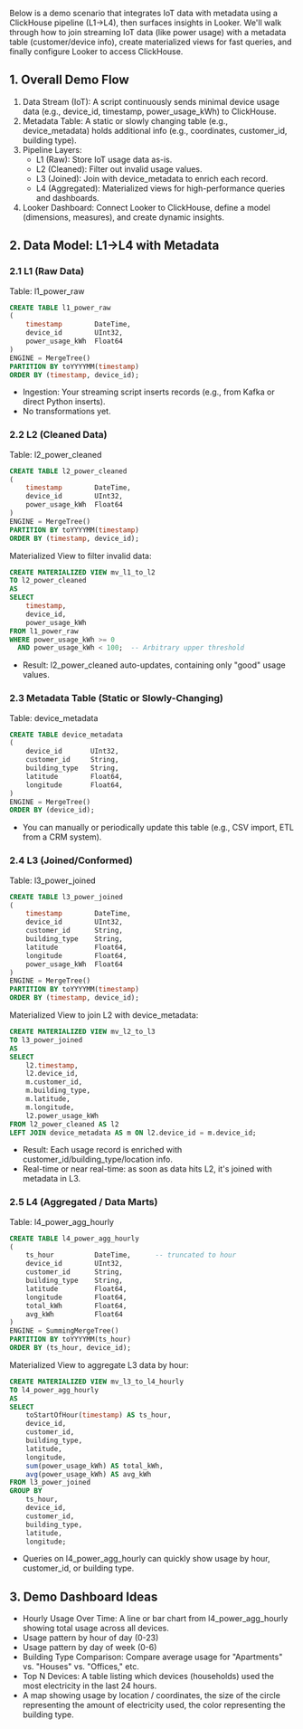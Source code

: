 Below is a demo scenario that integrates IoT data with metadata using a ClickHouse pipeline (L1→L4), then surfaces insights in Looker. We'll walk through how to join streaming IoT data (like power usage) with a metadata table (customer/device info), create materialized views for fast queries, and finally configure Looker to access ClickHouse.

## 1. Overall Demo Flow
1. Data Stream (IoT): A script continuously sends minimal device usage data (e.g., device_id, timestamp, power_usage_kWh) to ClickHouse.
2. Metadata Table: A static or slowly changing table (e.g., device_metadata) holds additional info (e.g., coordinates, customer_id, building type).
3. Pipeline Layers:
   - L1 (Raw): Store IoT usage data as-is.
   - L2 (Cleaned): Filter out invalid usage values.
   - L3 (Joined): Join with device_metadata to enrich each record.
   - L4 (Aggregated): Materialized views for high-performance queries and dashboards.
4. Looker Dashboard: Connect Looker to ClickHouse, define a model (dimensions, measures), and create dynamic insights.

## 2. Data Model: L1→L4 with Metadata

### 2.1 L1 (Raw Data)

Table: l1_power_raw
```sql
CREATE TABLE l1_power_raw
(
    timestamp        DateTime,
    device_id        UInt32,
    power_usage_kWh  Float64
)
ENGINE = MergeTree()
PARTITION BY toYYYYMM(timestamp)
ORDER BY (timestamp, device_id);
```

- Ingestion: Your streaming script inserts records (e.g., from Kafka or direct Python inserts).
- No transformations yet.

### 2.2 L2 (Cleaned Data)

Table: l2_power_cleaned
```sql
CREATE TABLE l2_power_cleaned
(
    timestamp        DateTime,
    device_id        UInt32,
    power_usage_kWh  Float64
)
ENGINE = MergeTree()
PARTITION BY toYYYYMM(timestamp)
ORDER BY (timestamp, device_id);
```

Materialized View to filter invalid data:
```sql
CREATE MATERIALIZED VIEW mv_l1_to_l2
TO l2_power_cleaned
AS
SELECT
    timestamp,
    device_id,
    power_usage_kWh
FROM l1_power_raw
WHERE power_usage_kWh >= 0
  AND power_usage_kWh < 100;  -- Arbitrary upper threshold
```

- Result: l2_power_cleaned auto-updates, containing only "good" usage values.

### 2.3 Metadata Table (Static or Slowly-Changing)

Table: device_metadata
```sql
CREATE TABLE device_metadata
(
    device_id       UInt32,
    customer_id     String,
    building_type   String,
    latitude        Float64,
    longitude       Float64,
)
ENGINE = MergeTree()
ORDER BY (device_id);
```

- You can manually or periodically update this table (e.g., CSV import, ETL from a CRM system).

### 2.4 L3 (Joined/Conformed)

Table: l3_power_joined
```sql
CREATE TABLE l3_power_joined
(
    timestamp        DateTime,
    device_id        UInt32,
    customer_id      String,
    building_type    String,
    latitude         Float64,
    longitude        Float64,
    power_usage_kWh  Float64
)
ENGINE = MergeTree()
PARTITION BY toYYYYMM(timestamp)
ORDER BY (timestamp, device_id);
```

Materialized View to join L2 with device_metadata:
```sql
CREATE MATERIALIZED VIEW mv_l2_to_l3
TO l3_power_joined
AS
SELECT
    l2.timestamp,
    l2.device_id,
    m.customer_id,
    m.building_type,
    m.latitude,
    m.longitude,
    l2.power_usage_kWh
FROM l2_power_cleaned AS l2
LEFT JOIN device_metadata AS m ON l2.device_id = m.device_id;
```

- Result: Each usage record is enriched with customer_id/building_type/location info.
- Real-time or near real-time: as soon as data hits L2, it's joined with metadata in L3.

### 2.5 L4 (Aggregated / Data Marts)

Table: l4_power_agg_hourly
```sql
CREATE TABLE l4_power_agg_hourly
(
    ts_hour          DateTime,      -- truncated to hour
    device_id        UInt32,
    customer_id      String,
    building_type    String,
    latitude         Float64,
    longitude        Float64,
    total_kWh        Float64,
    avg_kWh          Float64
)
ENGINE = SummingMergeTree()
PARTITION BY toYYYYMM(ts_hour)
ORDER BY (ts_hour, device_id);
```

Materialized View to aggregate L3 data by hour:
```sql
CREATE MATERIALIZED VIEW mv_l3_to_l4_hourly
TO l4_power_agg_hourly
AS
SELECT
    toStartOfHour(timestamp) AS ts_hour,
    device_id,
    customer_id,
    building_type,
    latitude,
    longitude,
    sum(power_usage_kWh) AS total_kWh,
    avg(power_usage_kWh) AS avg_kWh
FROM l3_power_joined
GROUP BY
    ts_hour,
    device_id,
    customer_id,
    building_type,
    latitude,
    longitude;
```

- Queries on l4_power_agg_hourly can quickly show usage by hour, customer_id, or building type.

## 3. Demo Dashboard Ideas
- Hourly Usage Over Time: A line or bar chart from l4_power_agg_hourly showing total usage across all devices.
- Usage pattern by hour of day (0-23)
- Usage pattern by day of week (0-6)
- Building Type Comparison: Compare average usage for "Apartments" vs. "Houses" vs. "Offices," etc.
- Top N Devices: A table listing which devices (households) used the most electricity in the last 24 hours.
- A map showing usage by location / coordinates, the size of the circle representing the amount of electricity used, the color representing the building type.
